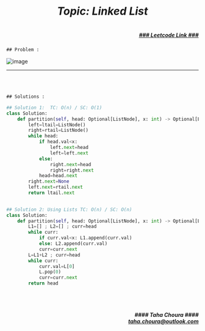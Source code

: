 <h1 align="center";"><em> Topic: Linked List</em></h1>
<h5 align="right"> <br/><a align="right" width="80" href="https://leetcode.com/problems/partition-list/" target="_blank"><ins>### Leetcode Link ###</ins></a></h5>     
                                                                                                                                 
```diff
## Problem : 
```
                                                                                                                    
![image](https://user-images.githubusercontent.com/11164303/170044913-21d10059-7c4c-4776-a846-11277bdae970.png)




-------                    

<br/><br/>
 
```diff
## Solutions :
```                      
                         
```python
## Solution 1:  TC: O(n) / SC: O(1)    
class Solution:
    def partition(self, head: Optional[ListNode], x: int) -> Optional[ListNode]:
        left=ltail=ListNode()
        right=rtail=ListNode()
        while head:
            if head.val<x:
                left.next=head
                left=left.next
            else:
                right.next=head
                right=right.next
            head=head.next
        right.next=None
        left.next=rtail.next
        return ltail.next                                                                                                                           

                                                                                                                           
## Solution 2: Using Lists TC: O(n) / SC: O(n)
class Solution:
    def partition(self, head: Optional[ListNode], x: int) -> Optional[ListNode]:
        L1=[] ; L2=[] ; curr=head
        while curr:
            if curr.val<x: L1.append(curr.val)
            else: L2.append(curr.val)
            curr=curr.next
        L=L1+L2 ; curr=head
        while curr:
            curr.val=L[0]
            L.pop(0)
            curr=curr.next
        return head
                                                                                                                         
```
<br/>            
<h5 align="right" margin-right:12px>#### Taha Choura ####<br/><a align="right" width="70" href="#">taha.choura@outlook.com</a></h5> 
